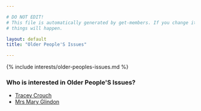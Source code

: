 ```yaml
---

# DO NOT EDIT!
# This file is automatically generated by get-members. If you change it, bad
# things will happen.

layout: default
title: "Older People'S Issues"

---
```


{% include interests/older-peoples-issues.md %}

### Who is interested in Older People'S Issues?


* [Tracey Crouch](members/tracey-crouch.html)
* [Mrs Mary Glindon](members/mrs-mary-glindon.html)
